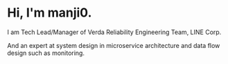 # Hi, I'm manji0.

I am Tech Lead/Manager of Verda Reliability Engineering Team, LINE Corp.

And an expert at system design in microservice architecture and data flow design such as monitoring.


